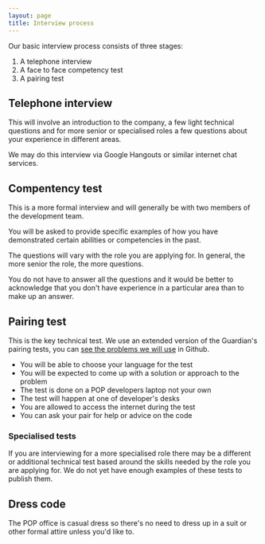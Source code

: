 ```yaml
---
layout: page
title: Interview process
---
```


Our basic interview process consists of three stages:

1. A telephone interview
1. A face to face competency test
1. A pairing test

## Telephone interview

This will involve an introduction to the company, a few light technical questions and for more senior or specialised roles a few questions about your experience in different areas.

We may do this interview via Google Hangouts or similar internet chat services.

## Compentency test

This is a more formal interview and will generally be with two members of the development team.

You will be asked to provide specific examples of how you have demonstrated certain abilities or competencies in the past.

The questions will vary with the role you are applying for. In general, the more senior the role, the more questions.

You do not have to answer all the questions and it would be better to acknowledge that you don't have experience in a particular area than to make up an answer.

## Pairing test

This is the key technical test. We use an extended version of the Guardian's pairing tests, you can [see the problems we will use](https://github.com/wegotpop/pairing-tests) in Github.

* You will be able to choose your language for the test
* You will be expected to come up with a solution or approach to the problem
* The test is done on a POP developers laptop not your own
* The test will happen at one of developer's desks
* You are allowed to access the internet during the test
* You can ask your pair for help or advice on the code

### Specialised tests

If you are interviewing for a more specialised role there may be a different or additional technical test based around the skills needed by the role you are applying for. We do not yet have enough examples of these tests to publish them.

## Dress code

The POP office is casual dress so there's no need to dress up in a suit or other formal attire unless you'd like to.